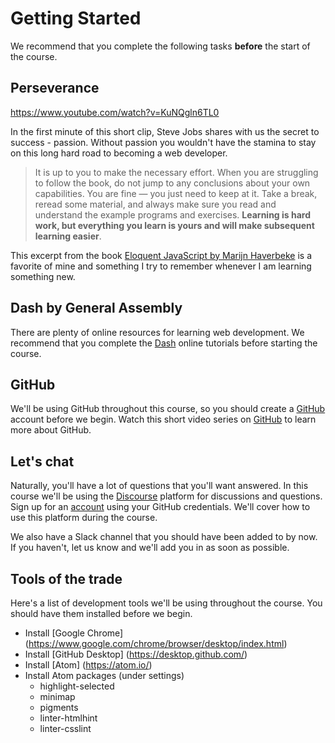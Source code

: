 # Getting Started

We recommend that you complete the following tasks **before** the start of the course.

## Perseverance

https://www.youtube.com/watch?v=KuNQgln6TL0

In the first minute of this short clip, Steve Jobs shares with us the secret to success - passion. Without passion you wouldn't have the stamina to stay on this long hard road to becoming a web developer.

> It is up to you to make the necessary effort. When you are struggling to follow the book, do not jump to any conclusions about your own capabilities. You are fine — you just need to keep at it. Take a break, reread some material, and always make sure you read and understand the example programs and exercises. **Learning is hard work, but everything you learn is yours and will make subsequent learning easier**.

This excerpt from the book [Eloquent JavaScript by Marijn Haverbeke](http://eloquentjavascript.net/) is a favorite of mine and something I try to remember whenever I am learning something new.

## Dash by General Assembly

There are plenty of online resources for learning web development. We recommend that you complete the [Dash](https://dash.generalassemb.ly/) online tutorials before starting the course.

## GitHub

We'll be using GitHub throughout this course, so you should create a [GitHub](https://github.com/) account before we begin. Watch this short video series on [GitHub](https://www.youtube.com/playlist?list=PLqGj3iMvMa4LFz8DZ0t-89twnelpT4Ilw) to learn more about GitHub.

## Let's chat

Naturally, you'll have a lot of questions that you'll want answered. In this course we'll be using the [Discourse](https://qna.fewd.site) platform for discussions and questions. Sign up for an [account](https://qna.fewd.site) using your GitHub credentials. We'll cover how to use this platform during the course.

We also have a Slack channel that you should have been added to by now. If you haven't, let us know and we'll add you in as soon as possible.

## Tools of the trade

Here's a list of development tools we'll be using throughout the course. You should have them installed before we begin.

- Install [Google Chrome] (https://www.google.com/chrome/browser/desktop/index.html)
- Install [GitHub Desktop] (https://desktop.github.com/)
- Install [Atom] (https://atom.io/)
- Install Atom packages (under settings)
  - highlight-selected
  - minimap
  - pigments
  - linter-htmlhint
  - linter-csslint
